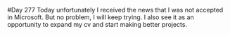 #Day 277
Today unfortunately I received the news that I was not accepted in Microsoft. But no problem, I will keep trying.
I also see it as an opportunity to expand my cv and start making better projects.

